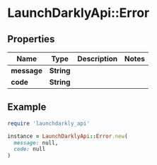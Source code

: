 # LaunchDarklyApi::Error

## Properties

| Name | Type | Description | Notes |
| ---- | ---- | ----------- | ----- |
| **message** | **String** |  |  |
| **code** | **String** |  |  |

## Example

```ruby
require 'launchdarkly_api'

instance = LaunchDarklyApi::Error.new(
  message: null,
  code: null
)
```

